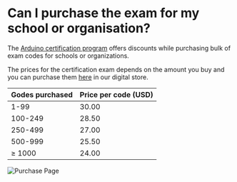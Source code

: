 # Can I purchase the exam for my school or organisation?

The [Arduino certification program](https://store.arduino.cc/digital/cert_fundamentals) offers discounts while purchasing bulk of exam codes for schools or organizations. 

The prices for the certification exam depends on the amount you buy and you can purchase them [here](https://store.arduino.cc/digital/cert_fundamentals) in our digital store.

Godes purchased | Price per code (USD)
-|-
1-99| 30.00
100-249| 28.50
250-499| 27.00
500-999| 25.50
≥ 1000| 24.00

![Purchase Page](/images/CertTble.png)


